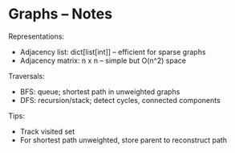 # Graphs – Notes

Representations:
- Adjacency list: dict[list[int]] – efficient for sparse graphs
- Adjacency matrix: n x n – simple but O(n^2) space

Traversals:
- BFS: queue; shortest path in unweighted graphs
- DFS: recursion/stack; detect cycles, connected components

Tips:
- Track visited set
- For shortest path unweighted, store parent to reconstruct path
